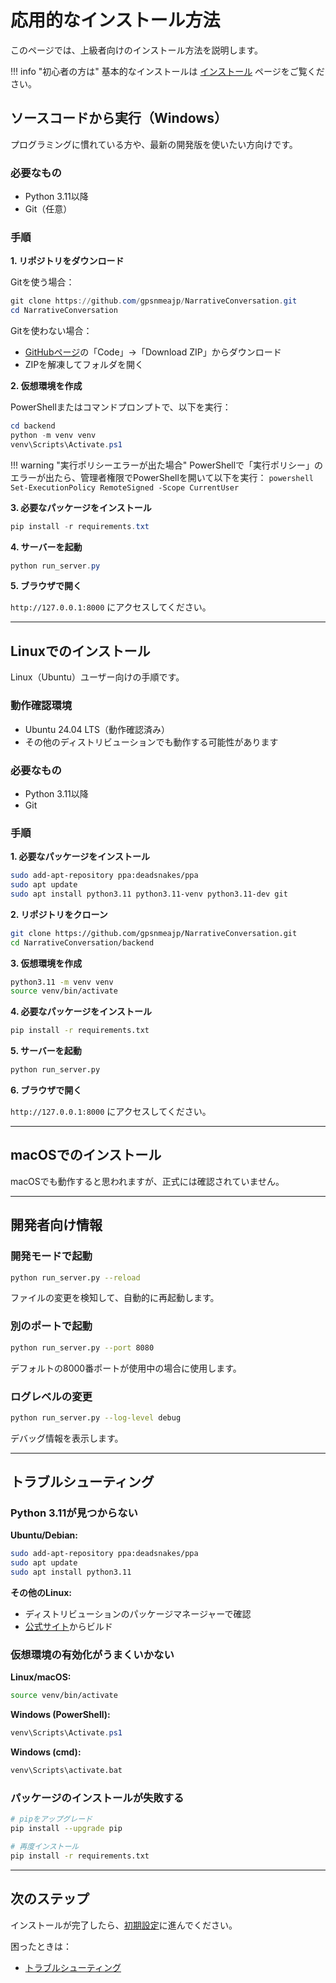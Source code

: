 # 応用的なインストール方法

このページでは、上級者向けのインストール方法を説明します。

!!! info "初心者の方は"
    基本的なインストールは [インストール](../setup/installation.md) ページをご覧ください。

## ソースコードから実行（Windows）

プログラミングに慣れている方や、最新の開発版を使いたい方向けです。

### 必要なもの

- Python 3.11以降
- Git（任意）

### 手順

**1. リポジトリをダウンロード**

Gitを使う場合：

```powershell
git clone https://github.com/gpsnmeajp/NarrativeConversation.git
cd NarrativeConversation
```

Gitを使わない場合：

- [GitHubページ](https://github.com/gpsnmeajp/NarrativeConversation)の「Code」→「Download ZIP」からダウンロード
- ZIPを解凍してフォルダを開く

**2. 仮想環境を作成**

PowerShellまたはコマンドプロンプトで、以下を実行：

```powershell
cd backend
python -m venv venv
venv\Scripts\Activate.ps1
```

!!! warning "実行ポリシーエラーが出た場合"
    PowerShellで「実行ポリシー」のエラーが出たら、管理者権限でPowerShellを開いて以下を実行：
    ```powershell
    Set-ExecutionPolicy RemoteSigned -Scope CurrentUser
    ```

**3. 必要なパッケージをインストール**

```powershell
pip install -r requirements.txt
```

**4. サーバーを起動**

```powershell
python run_server.py
```

**5. ブラウザで開く**

`http://127.0.0.1:8000` にアクセスしてください。

---

## Linuxでのインストール

Linux（Ubuntu）ユーザー向けの手順です。

### 動作確認環境

- Ubuntu 24.04 LTS（動作確認済み）
- その他のディストリビューションでも動作する可能性があります

### 必要なもの

- Python 3.11以降
- Git

### 手順

**1. 必要なパッケージをインストール**

```bash
sudo add-apt-repository ppa:deadsnakes/ppa
sudo apt update
sudo apt install python3.11 python3.11-venv python3.11-dev git
```

**2. リポジトリをクローン**

```bash
git clone https://github.com/gpsnmeajp/NarrativeConversation.git
cd NarrativeConversation/backend
```

**3. 仮想環境を作成**

```bash
python3.11 -m venv venv
source venv/bin/activate
```

**4. 必要なパッケージをインストール**

```bash
pip install -r requirements.txt
```

**5. サーバーを起動**

```bash
python run_server.py
```

**6. ブラウザで開く**

`http://127.0.0.1:8000` にアクセスしてください。

---

## macOSでのインストール

macOSでも動作すると思われますが、正式には確認されていません。

---

## 開発者向け情報

### 開発モードで起動

```bash
python run_server.py --reload
```

ファイルの変更を検知して、自動的に再起動します。

### 別のポートで起動

```bash
python run_server.py --port 8080
```

デフォルトの8000番ポートが使用中の場合に使用します。

### ログレベルの変更

```bash
python run_server.py --log-level debug
```

デバッグ情報を表示します。

---

## トラブルシューティング

### Python 3.11が見つからない

**Ubuntu/Debian:**
```bash
sudo add-apt-repository ppa:deadsnakes/ppa
sudo apt update
sudo apt install python3.11
```

**その他のLinux:**
- ディストリビューションのパッケージマネージャーで確認
- [公式サイト](https://www.python.org/downloads/)からビルド

### 仮想環境の有効化がうまくいかない

**Linux/macOS:**
```bash
source venv/bin/activate
```

**Windows (PowerShell):**
```powershell
venv\Scripts\Activate.ps1
```

**Windows (cmd):**
```cmd
venv\Scripts\activate.bat
```

### パッケージのインストールが失敗する

```bash
# pipをアップグレード
pip install --upgrade pip

# 再度インストール
pip install -r requirements.txt
```

---

## 次のステップ

インストールが完了したら、[初期設定](../setup/initial-setup.md)に進んでください。

困ったときは：

- [トラブルシューティング](../troubleshooting/faq.md)

